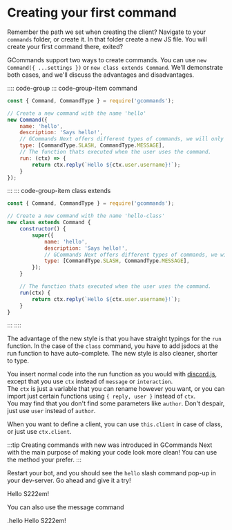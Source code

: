 # Creating your first command

Remember the path we set when creating the client? Navigate to your `commands` folder, or create it. In that folder
create a new JS file. You will create your first command there, exited?

GCommands support two ways to create commands. You can use `new Command({ ...settings })` or `new class extends Command`. We'll demonstrate both cases, and we'll discuss the advantages and disadvantages.

:::: code-group
::: code-group-item command

```js
const { Command, CommandType } = require('gcommands');

// Create a new command with the name 'hello'
new Command({
	name: 'hello',
	description: 'Says hello!',
	// GCommands Next offers different types of commands, we will only use slash and message commands here.
	type: [CommandType.SLASH, CommandType.MESSAGE],
	// The function thats executed when the user uses the command.
	run: (ctx) => {
		return ctx.reply(`Hello ${ctx.user.username}!`);
	}
});
```

:::
::: code-group-item class extends

```js
const { Command, CommandType } = require('gcommands');

// Create a new command with the name 'hello-class'
new class extends Command {
	constructor() {
		super({
			name: 'hello',
			description: 'Says hello!',
			// GCommands Next offers different types of commands, we will only use slash and message commands here.
			type: [CommandType.SLASH, CommandType.MESSAGE],
		});
	}

	// The function thats executed when the user uses the command.
	run(ctx) {
		return ctx.reply(`Hello ${ctx.user.username}!`);
	}
}
```

:::
::::

The advantage of the new style is that you have straight typings for the `run` function. In the case of the `class` command, you have to add jsdocs at the run function to have auto-complete. The new style is also cleaner, shorter to type.

You insert normal code into the run function as you would with [discord.js](https://discord.js.org), except that you use `ctx` instead of `message` or `interaction`.  
The `ctx` is just a variable that you can rename however you want, or you can import just certain functions using `{ reply, user }` instead of `ctx`.  
You may find that you don't find some parameters like `author`. Don't despair, just use `user` instead of `author`.  

When you want to define a client, you can use `this.client` in case of class, or just use `ctx.client`.

:::tip 
Creating commands with new was introduced in GCommands Next with the main purpose of making your code look more
clean! You can use the method your prefer.
:::

Restart your bot, and you should see the `hello` slash command pop-up in your dev-server. Go ahead and give it a try!

<DiscordMessages>
	<DiscordMessage profile='bot'>
		<template #interactions>
			<DiscordInteraction
				profile='user'
				author='GCommands'
				:command='true'
			>hello</DiscordInteraction>
		</template>
		Hello S222em!
	</DiscordMessage>
</DiscordMessages>

You can also use the message command

<DiscordMessages>
	<DiscordMessage profile='user'>
		.hello
	</DiscordMessage>
	<DiscordMessage profile='bot'>
		Hello S222em!
	</DiscordMessage>
</DiscordMessages>

